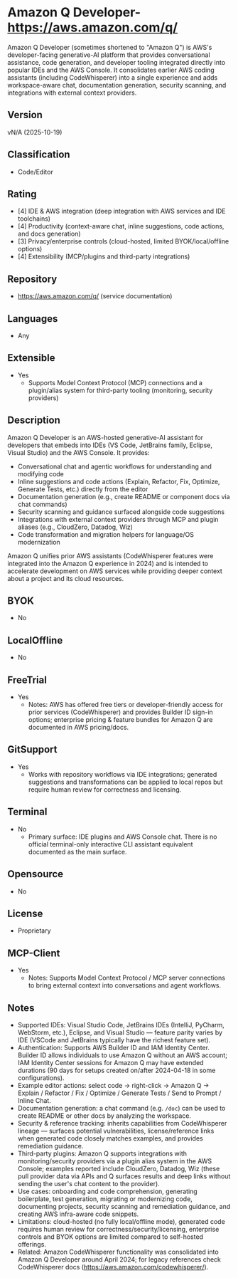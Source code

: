 # Amazon Q Developer- https://aws.amazon.com/q/
Amazon Q Developer (sometimes shortened to "Amazon Q") is AWS's developer-facing generative-AI platform that provides conversational assistance, code generation, and developer tooling integrated directly into popular IDEs and the AWS Console. It consolidates earlier AWS coding assistants (including CodeWhisperer) into a single experience and adds workspace-aware chat, documentation generation, security scanning, and integrations with external context providers.

## Version
vN/A (2025-10-19)

## Classification 
- Code/Editor

## Rating
- [4] IDE & AWS integration (deep integration with AWS services and IDE toolchains)
- [4] Productivity (context-aware chat, inline suggestions, code actions, and docs generation)
- [3] Privacy/enterprise controls (cloud-hosted, limited BYOK/local/offline options)
- [4] Extensibility (MCP/plugins and third-party integrations)

## Repository
- https://aws.amazon.com/q/ (service documentation)

## Languages
- Any
## Extensible
- Yes
  - Supports Model Context Protocol (MCP) connections and a plugin/alias system for third-party tooling (monitoring, security providers)

## Description
Amazon Q Developer is an AWS-hosted generative-AI assistant for developers that embeds into IDEs (VS Code, JetBrains family, Eclipse, Visual Studio) and the AWS Console. It provides:
- Conversational chat and agentic workflows for understanding and modifying code
- Inline suggestions and code actions (Explain, Refactor, Fix, Optimize, Generate Tests, etc.) directly from the editor
- Documentation generation (e.g., create README or component docs via chat commands)
- Security scanning and guidance surfaced alongside code suggestions
- Integrations with external context providers through MCP and plugin aliases (e.g., CloudZero, Datadog, Wiz)
- Code transformation and migration helpers for language/OS modernization

Amazon Q unifies prior AWS assistants (CodeWhisperer features were integrated into the Amazon Q experience in 2024) and is intended to accelerate development on AWS services while providing deeper context about a project and its cloud resources.

## BYOK
- No

## LocalOffline
- No

## FreeTrial
- Yes
  - Notes: AWS has offered free tiers or developer-friendly access for prior services (CodeWhisperer) and provides Builder ID sign-in options; enterprise pricing & feature bundles for Amazon Q are documented in AWS pricing/docs.

## GitSupport
- Yes
  - Works with repository workflows via IDE integrations; generated suggestions and transformations can be applied to local repos but require human review for correctness and licensing.

## Terminal
- No
  - Primary surface: IDE plugins and AWS Console chat. There is no official terminal-only interactive CLI assistant equivalent documented as the main surface.

## Opensource
- No

## License
- Proprietary

## MCP-Client
- Yes
  - Notes: Supports Model Context Protocol / MCP server connections to bring external context into conversations and agent workflows.

## Notes
- Supported IDEs: Visual Studio Code, JetBrains IDEs (IntelliJ, PyCharm, WebStorm, etc.), Eclipse, and Visual Studio — feature parity varies by IDE (VSCode and JetBrains typically have the richest feature set).
- Authentication: Supports AWS Builder ID and IAM Identity Center. Builder ID allows individuals to use Amazon Q without an AWS account; IAM Identity Center sessions for Amazon Q may have extended durations (90 days for setups created on/after 2024-04-18 in some configurations).
- Example editor actions: select code → right-click → Amazon Q → Explain / Refactor / Fix / Optimize / Generate Tests / Send to Prompt / Inline Chat.
- Documentation generation: a chat command (e.g. `/doc`) can be used to create README or other docs by analyzing the workspace.
- Security & reference tracking: inherits capabilities from CodeWhisperer lineage — surfaces potential vulnerabilities, license/reference links when generated code closely matches examples, and provides remediation guidance.
- Third-party plugins: Amazon Q supports integrations with monitoring/security providers via a plugin alias system in the AWS Console; examples reported include CloudZero, Datadog, Wiz (these pull provider data via APIs and Q surfaces results and deep links without sending the user's chat content to the provider).
- Use cases: onboarding and code comprehension, generating boilerplate, test generation, migrating or modernizing code, documenting projects, security scanning and remediation guidance, and creating AWS infra-aware code snippets.
- Limitations: cloud-hosted (no fully local/offline mode), generated code requires human review for correctness/security/licensing, enterprise controls and BYOK options are limited compared to self-hosted offerings.
- Related: Amazon CodeWhisperer functionality was consolidated into Amazon Q Developer around April 2024; for legacy references check CodeWhisperer docs (https://aws.amazon.com/codewhisperer/).

